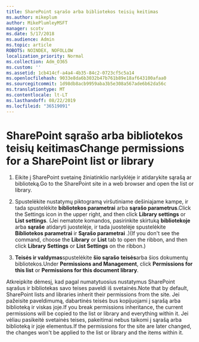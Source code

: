 ```yaml
---
title: SharePoint sąrašo arba bibliotekos teisių keitimas
ms.author: mikeplum
author: MikePlumleyMSFT
manager: scotv
ms.date: 5/17/2018
ms.audience: Admin
ms.topic: article
ROBOTS: NOINDEX, NOFOLLOW
localization_priority: Normal
ms.collection: Adm_O365
ms.custom: ''
ms.assetid: 1cb414cf-a4a4-4b35-84c2-0723cf5c5a14
ms.openlocfilehash: 9033e8da6b3032b47b761b89e18af643100afaa0
ms.sourcegitcommit: 1d98db8acb9959aba3b5e308a567ade6b62da56c
ms.translationtype: MT
ms.contentlocale: lt-LT
ms.lasthandoff: 08/22/2019
ms.locfileid: "36519091"
---
```

# <a name="change-permissions-for-a-sharepoint-list-or-library"></a><span data-ttu-id="b78b4-102">SharePoint sąrašo arba bibliotekos teisių keitimas</span><span class="sxs-lookup"><span data-stu-id="b78b4-102">Change permissions for a SharePoint list or library</span></span>

1. <span data-ttu-id="b78b4-103">Eikite į SharePoint svetainę žiniatinklio naršyklėje ir atidarykite sąrašą ar biblioteką.</span><span class="sxs-lookup"><span data-stu-id="b78b4-103">Go to the SharePoint site in a web browser and open the list or library.</span></span>
    
2. <span data-ttu-id="b78b4-104">Spustelėkite nustatymų piktogramą viršutiniame dešiniajame kampe, ir tada spustelėkite **bibliotekos parametrai** arba **sąrašo parametrus**.</span><span class="sxs-lookup"><span data-stu-id="b78b4-104">Click the Settings icon in the upper right, and then click **Library settings** or **List settings**.</span></span> <span data-ttu-id="b78b4-105">(Jei nematote komandos, pasirinkite skirtuką **bibliotekoje** arba **sąraše** atidaryti juostelėje, ir tada juostelėje spustelėkite **Bibliotekos parametrai** ir **Sąrašo parametrai** .)</span><span class="sxs-lookup"><span data-stu-id="b78b4-105">(If you don't see the command, choose the **Library** or **List** tab to open the ribbon, and then click **Library Settings** or **List Settings** on the ribbon.)</span></span> 
    
3. <span data-ttu-id="b78b4-106">**Teisės ir valdymas**spustelėkite **šio sąrašo** **teisės**arba šios dokumentų bibliotekos.</span><span class="sxs-lookup"><span data-stu-id="b78b4-106">Under **Permissions and Management**, click **Permissions for this list** or **Permissions for this document library**.</span></span>
    
<span data-ttu-id="b78b4-107">Atkreipkite dėmesį, kad pagal numatytuosius nustatymus SharePoint sąrašus ir bibliotekas savo teises paveldi iš svetainės.</span><span class="sxs-lookup"><span data-stu-id="b78b4-107">Note that by default, SharePoint lists and libraries inherit their permissions from the site.</span></span> <span data-ttu-id="b78b4-108">Jei pažeisite paveldimumą, dabartinės teisės bus kopijuojami į sąrašą arba biblioteką ir viskas joje.</span><span class="sxs-lookup"><span data-stu-id="b78b4-108">If you break permissions inheritance, the current permissions will be copied to the list or library and everything within it.</span></span> <span data-ttu-id="b78b4-109">Jei vėliau pasikeitė svetainės teises, pakeitimai nebus taikomi į sąrašą arba biblioteką ir joje elementus.</span><span class="sxs-lookup"><span data-stu-id="b78b4-109">If the permissions for the site are later changed, the changes won't be applied to the list or library and the items within it.</span></span>
  

